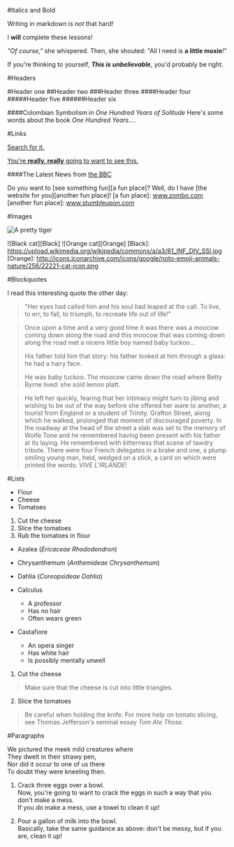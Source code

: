 #Italics and Bold


Writing in markdown is _not_ that hard!

I **will** complete these lessons!

_"Of course,"_ she whispered. Then, she shouted: "All I need is **a little moxie**!"

If you're thinking to yourself, **_This is unbelievable_**, you'd probably be right.


#Headers


#Header one
##Header two
###Header three
####Header four
#####Header five
######Header six

####Colombian Symbolism in _One Hundred Years of Solitude_
Here's some words about the book _One Hundred Years..._.


#Links

[Search for it.](www.google.com)

[You're **really, really** going to want to see this.](www.dailykitten.com)

####The Latest News from [the BBC](www.bbc.com/news)

Do you want to [see something fun][a fun place]?
Well, do I have [the website for you][another fun place]!
[a fun place]: www.zombo.com
[another fun place]: www.stumbleupon.com


#Images

![A pretty tiger](https://upload.wikimedia.org/wikipedia/commons/5/56/Tiger.50.jpg)

![Black cat][Black]
![Orange cat][Orange]
[Black]: https://upload.wikimedia.org/wikipedia/commons/a/a3/81_INF_DIV_SSI.jpg
[Orange]: http://icons.iconarchive.com/icons/google/noto-emoji-animals-nature/256/22221-cat-icon.png


#Blockquotes

I read this interesting quote the other day:
>"Her eyes had called him and his soul had leaped at the call. To live, to err, to fall, to triumph, to recreate life out of life!"


>Once upon a time and a very good time it was there was a moocow coming down along the road and this moocow that was coming down along the road met a nicens little boy named baby tuckoo...
>
>His father told him that story: his father looked at him through a glass: he had a hairy face.
>
>He was baby tuckoo. The moocow came down the road where Betty Byrne lived: she sold lemon platt.

>He left her quickly, fearing that her intimacy might turn to jibing and wishing to be out of the way before she offered her ware to another, 
a tourist from England or a student of Trinity. Grafton Street, along which he walked, prolonged that moment of discouraged poverty. 
In the roadway at the head of the street a slab was set to the memory of Wolfe Tone and he remembered having been present with his father at its laying. 
He remembered with bitterness that scene of tawdry tribute. There were four French delegates in a brake and one, a plump smiling young man, held, wedged on a stick,
a card on which were printed the words: _VIVE L'IRLANDE_!


#Lists

* Flour
* Cheese
* Tomatoes

1. Cut the cheese
2. Slice the tomatoes
2. Rub the tomatoes in flour

* Azalea (_Ericaceae Rhododendron_)
* Chrysanthemum (_Anthemideae Chrysanthemum_)
* Dahlia (_Coreopsideae Dahlia_)

* Calculus
    * A professor
    * Has no hair
    * Often wears green
* Castafiore
    * An opera singer
    * Has white hair
    * Is possibly mentally unwell

1. Cut the cheese
  > Make sure that the cheese is cut into little triangles.

2. Slice the tomatoes
  > Be careful when holding the knife.
  > For more help on tomato slicing, see Thomas Jefferson's seminal essay _Tom Ate Those_.
    
    
#Paragraphs 

We pictured the meek mild creatures where  
They dwelt in their strawy pen,  
Nor did it occur to one of us there              
To doubt they were kneeling then.


1. Crack three eggs over a bowl.  
 Now, you're going to want to crack the eggs in such a way that you don't make a mess.  
 If you _do_ make a mess, use a towel to clean it up!

2. Pour a gallon of milk into the bowl.  
 Basically, take the same guidance as above: don't be messy, but if you are, clean it up!